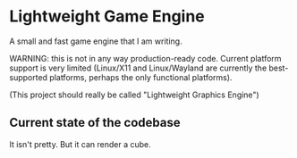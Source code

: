 # Lightweight Game Engine

A small and fast game engine that I am writing.

WARNING: this is not in any way production-ready code. Current platform support
is very limited (Linux/X11 and Linux/Wayland are currently the best-supported
platforms, perhaps the only functional platforms).

(This project should really be called "Lightweight Graphics Engine")

## Current state of the codebase

It isn't pretty. But it can render a cube.
